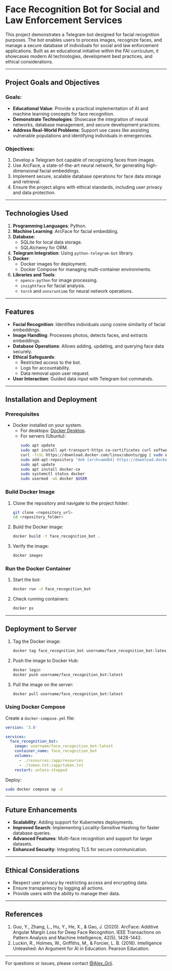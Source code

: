 # Face Recognition Bot for Social and Law Enforcement Services

This project demonstrates a Telegram bot designed for facial recognition purposes. The bot enables users to process images, recognize faces, and manage a secure database of individuals for social and law enforcement applications. Built as an educational initiative within the FAI curriculum, it showcases modern AI technologies, development best practices, and ethical considerations.

---

## Project Goals and Objectives

### Goals:
- **Educational Value**: Provide a practical implementation of AI and machine learning concepts for face recognition.
- **Demonstrate Technologies**: Showcase the integration of neural networks, database management, and secure development practices.
- **Address Real-World Problems**: Support use cases like assisting vulnerable populations and identifying individuals in emergencies.

### Objectives:
1. Develop a Telegram bot capable of recognizing faces from images.
2. Use ArcFace, a state-of-the-art neural network, for generating high-dimensional facial embeddings.
3. Implement secure, scalable database operations for face data storage and retrieval.
4. Ensure the project aligns with ethical standards, including user privacy and data protection.

---

## Technologies Used

1. **Programming Languages**: Python.
2. **Machine Learning**: ArcFace for facial embedding.
3. **Database**:
   - SQLite for local data storage.
   - SQLAlchemy for ORM.
4. **Telegram Integration**: Using `python-telegram-bot` library.
5. **Docker**:
   - Docker images for deployment.
   - Docker Compose for managing multi-container environments.
6. **Libraries and Tools**:
   - `opencv-python` for image processing.
   - `insightface` for facial analysis.
   - `torch` and `onnxruntime` for neural network operations.

---

## Features

- **Facial Recognition**: Identifies individuals using cosine similarity of facial embeddings.
- **Image Handling**: Processes photos, detects faces, and extracts embeddings.
- **Database Operations**: Allows adding, updating, and querying face data securely.
- **Ethical Safeguards**:
   - Restricted access to the bot.
   - Logs for accountability.
   - Data removal upon user request.
- **User Interaction**: Guided data input with Telegram bot commands.

---

## Installation and Deployment

### Prerequisites
- Docker installed on your system.
  - For desktops: [Docker Desktop](https://www.docker.com/products/docker-desktop).
  - For servers (Ubuntu):
    ```bash
    sudo apt update
    sudo apt install apt-transport-https ca-certificates curl software-properties-common
    curl -fsSL https://download.docker.com/linux/ubuntu/gpg | sudo apt-key add -
    sudo add-apt-repository "deb [arch=amd64] https://download.docker.com/linux/ubuntu $(lsb_release -cs) stable"
    sudo apt update
    sudo apt install docker-ce
    sudo systemctl status docker
    sudo usermod -aG docker $USER
    ```

### Build Docker Image
1. Clone the repository and navigate to the project folder:
   ```bash
   git clone <repository_url>
   cd <repository_folder>
   ```
2. Build the Docker image:
   ```bash
   docker build -t face_recognition_bot .
   ```
3. Verify the image:
   ```bash
   docker images
   ```

### Run the Docker Container
1. Start the bot:
   ```bash
   docker run -d face_recognition_bot
   ```
2. Check running containers:
   ```bash
   docker ps
   ```

---

## Deployment to Server
1. Tag the Docker image:
   ```bash
   docker tag face_recognition_bot username/face_recognition_bot:latest
   ```
2. Push the image to Docker Hub:
   ```bash
   docker login
   docker push username/face_recognition_bot:latest
   ```
3. Pull the image on the server:
   ```bash
   docker pull username/face_recognition_bot:latest
   ```

### Using Docker Compose
Create a `docker-compose.yml` file:
```yaml
version: '3.8'

services:
  face_recognition_bot:
    image: username/face_recognition_bot:latest
    container_name: face_recognition_bot
    volumes:
      - ./resources:/app/resources
      - ./token.txt:/app/token.txt
    restart: unless-stopped
```
Deploy:
```bash
sudo docker compose up -d
```

---

## Future Enhancements
- **Scalability**: Adding support for Kubernetes deployments.
- **Improved Search**: Implementing Locality-Sensitive Hashing for faster database queries.
- **Advanced Features**: Multi-face recognition and support for larger datasets.
- **Enhanced Security**: Integrating TLS for secure communication.

---

## Ethical Considerations
- Respect user privacy by restricting access and encrypting data.
- Ensure transparency by logging all actions.
- Provide users with the ability to manage their data.

---

## References
1. Guo, Y., Zhang, L., Hu, Y., He, X., & Gao, J. (2020). ArcFace: Additive Angular Margin Loss for Deep Face Recognition. IEEE Transactions on Pattern Analysis and Machine Intelligence, 42(5), 1428-1442.
2. Luckin, R., Holmes, W., Griffiths, M., & Forcier, L. B. (2016). Intelligence Unleashed: An Argument for AI in Education. Pearson Education.

---

For questions or issues, please contact [@Alex_Grii](https://t.me/Alex_Grii).

